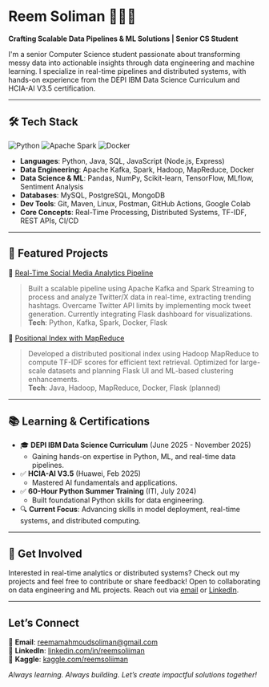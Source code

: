 # Reem Soliman 👩🏻‍💻  
**Crafting Scalable Data Pipelines & ML Solutions | Senior CS Student**  

I'm a senior Computer Science student passionate about transforming messy data into actionable insights through data engineering and machine learning. I specialize in real-time pipelines and distributed systems, with hands-on experience from the DEPI IBM Data Science Curriculum and HCIA-AI V3.5 certification.

---

## 🛠️ Tech Stack  
![Python](https://img.shields.io/badge/Python-3776AB?logo=python&logoColor=white) ![Apache Spark](https://img.shields.io/badge/Apache%20Spark-E25A1C?logo=apachespark&logoColor=white) ![Docker](https://img.shields.io/badge/Docker-2496ED?logo=docker&logoColor=white)  

- **Languages**: Python, Java, SQL, JavaScript (Node.js, Express)  
- **Data Engineering**: Apache Kafka, Spark, Hadoop, MapReduce, Docker  
- **Data Science & ML**: Pandas, NumPy, Scikit-learn, TensorFlow, MLflow, Sentiment Analysis  
- **Databases**: MySQL, PostgreSQL, MongoDB  
- **Dev Tools**: Git, Maven, Linux, Postman, GitHub Actions, Google Colab  
- **Core Concepts**: Real-Time Processing, Distributed Systems, TF-IDF, REST APIs, CI/CD  

---

## 🚀 Featured Projects  
🔹 [Real-Time Social Media Analytics Pipeline](https://github.com/Reemsoliiman/social-media-pipeline)  
> Built a scalable pipeline using Apache Kafka and Spark Streaming to process and analyze Twitter/X data in real-time, extracting trending hashtags. Overcame Twitter API limits by implementing mock tweet generation. Currently integrating Flask dashboard for visualizations.  
> **Tech**: Python, Kafka, Spark, Docker, Flask  

🔹 [Positional Index with MapReduce](https://github.com/Reemsoliiman/positional-index-MapReduce)  
> Developed a distributed positional index using Hadoop MapReduce to compute TF-IDF scores for efficient text retrieval. Optimized for large-scale datasets and planning Flask UI and ML-based clustering enhancements.  
> **Tech**: Java, Hadoop, MapReduce, Docker, Flask (planned)  

---

## 📚 Learning & Certifications  
- 🎓 **DEPI IBM Data Science Curriculum** (June 2025 - November 2025)  
  - Gaining hands-on expertise in Python, ML, and real-time data pipelines.  
- ✅ **HCIA-AI V3.5** (Huawei, Feb 2025)  
  - Mastered AI fundamentals and applications.  
- ✅ **60-Hour Python Summer Training** (ITI, July 2024)  
  - Built foundational Python skills for data engineering.  
- 🔍 **Current Focus**: Advancing skills in model deployment, real-time systems, and distributed computing.  

---

## 🤝 Get Involved  
Interested in real-time analytics or distributed systems? Check out my projects and feel free to contribute or share feedback! Open to collaborating on data engineering and ML projects. Reach out via [email](mailto:reemamahmoudsoliman@gmail.com) or [LinkedIn](https://linkedin.com/in/reemsoliiman).  

---

## Let’s Connect  
📧 **Email**: [reemamahmoudsoliman@gmail.com](mailto:reemamahmoudsoliman@gmail.com)  
💼 **LinkedIn**: [linkedin.com/in/reemsoliiman](https://linkedin.com/in/reemsoliiman)  
📂 **Kaggle**: [kaggle.com/reemsoliiman](https://kaggle.com/reemsoliiman)  

_Always learning. Always building. Let’s create impactful solutions together!_
